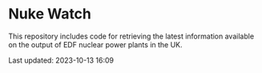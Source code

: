 # Nuke Watch

This repository includes code for retrieving the latest information available on the output of EDF nuclear power plants in the UK.

Last updated: 2023-10-13 16:09